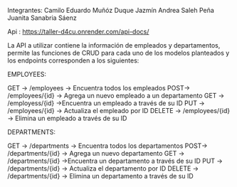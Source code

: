 Integrantes: Camilo Eduardo Muñóz Duque
             Jazmín Andrea Saleh Peña
             Juanita Sanabria Sáenz

Api : https://taller-d4cu.onrender.com/api-docs/

La API  a utilizar contiene la información de empleados y departamentos, permite las funciones de CRUD para cada uno de los modelos planteados y los endpoints corresponden a los siguientes: 

EMPLOYEES:

GET -> /employees -> Encuentra todos los empleados
POST-> /employees/{id} -> Agrega un nuevo empleado a un departamento
GET -> /employess/{id} ->Encuentra un empleado a través de su ID
PUT -> /employees/{id} -> Actualiza el empleado por ID
DELETE -> /employees/{id} -> Elimina un empleado a través de su ID

DEPARTMENTS:

GET -> /departments -> Encuentra todos los departamentos
POST-> /departments/{id} -> Agrega un nuevo departamento
GET -> /departments/{id} ->Encuentra un departamento a través de su ID
PUT -> /departments/{id} -> Actualiza el departamento por ID
DELETE -> /departments/{id} -> Elimina un departamento a través de su ID


